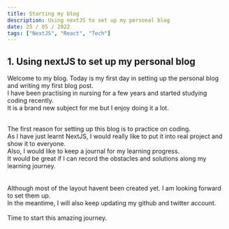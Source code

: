 ```yaml
---
title: Starting my blog
description: Using nextJS to set up my personal blog
date: 25 / 05 / 2022
tags: ["NextJS", "React", "Tech"]
---
```


<h2>1. Using nextJS to set up my personal blog</h2>

<p>Welcome to my blog. 
Today is my first day in setting up the personal blog and writing my first blog post.<br/>
I have been practising in nursing for a few years and started studying coding recently. <br/>
It is a brand new subject for me but I enjoy doing it a lot.
<br/><br/>
<p>The first reason for setting up this blog is to practice on coding. <br/>
As I have just learnt NextJS, I would really like to put it into real project and show it to everyone.<br/>
Also, I would like to keep a journal for my learning progress. <br/>
It would be great if I can record the obstacles and solutions along my learning journey.<br/>
<br/><br/>
Although most of the layout havent been created yet. I am looking forward to set them up.<br/>
In the meantime, I will also keep updating my github and twitter account.
<br/><br/>
Time to start this amazing journey.
</p>
